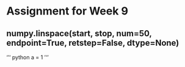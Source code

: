 # Assignment for Week 9
## numpy.linspace(start, stop, num=50, endpoint=True, retstep=False, dtype=None)
‘’‘
python
a = 1
’‘’


